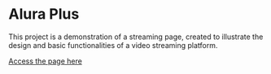 # Alura Plus

This project is a demonstration of a streaming page, created to illustrate the design and basic functionalities of a video streaming platform.

[Access the page here](https://vercel.com/tatyellebarbosas-projects/alura-plus)
